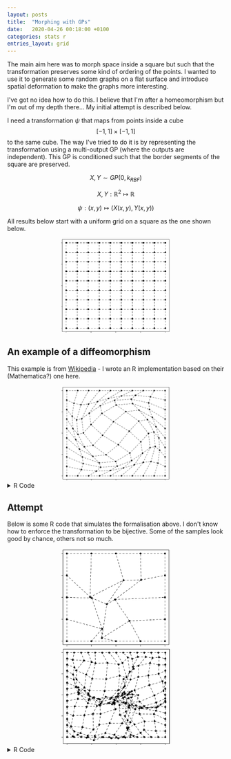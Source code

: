 ```yaml
---
layout: posts
title:  "Morphing with GPs"
date:   2020-04-26 00:18:00 +0100
categories: stats r
entries_layout: grid
---
```


The main aim here was to morph space inside a square but such that the transformation preserves some kind of ordering of the points. I wanted to use it to generate some random graphs on a flat surface and introduce spatial deformation to make the graphs more interesting.

I've got no idea how to do this. I believe that I'm after a homeomorphism but I'm out of my depth there... My initial attempt is described below.

I need a transformation $\psi$ that maps from points inside a cube $$[-1, 1] \times [-1, 1]$$ to the same cube. The way I've tried to do it is by representing the transformation using a multi-output GP (where the outputs are independent). This GP is conditioned such that the border segments of the square are preserved.

$$ X, Y \sim GP(0, k_{RBF}) $$

$$ X, Y : \mathbb R^2 \mapsto \mathbb R $$

$$ \psi : (x, y) \mapsto (X(x, y), Y(x, y)) $$

All results below start with a uniform grid on a square as the one shown below.

<center> <img src="/images/stgrd.png" width="50%"> </center>

## An example of a diffeomorphism

This example is from [Wikipedia](https://en.wikipedia.org/wiki/Diffeomorphism) - I wrote an R implementation based on their (Mathematica?) one here.

<center> <img src="/images/wkdfm.png" width="50%"> </center>

<details>
<summary> R Code </summary>

{%highlight R%}

library(data.table)

diffeo_example = function(n = 10, epsilon = 1.5) {
    grid = data.table(expand.grid(x = seq(-1, 1, length.out = n),
                                  y = seq(-1, 1, length.out = n)))
    x = copy(grid$x); y = copy(grid$y)

    A = 0.5 * epsilon * (0.25 * (cos(pi*x) + 1) *
                                (cos(pi*y) + 1) +
                         cos(0.5*pi*x) * cos(0.5*pi*y))
    grid[, x_new := x - y*A]
    grid[, y_new := y + x*A]
    return(grid)
}

plot_results = function(grid, ...) {
    grid[, plot(x_new, y_new, pch = 20, ...)]
    grid[, {for(i in 2:.N) segments(x_new[i - 1], y_new[i - 1], x_new[i], y_new[i], lty = 2)}, by = y]
    grid[, {for(i in 2:.N) segments(x_new[i - 1], y_new[i - 1], x_new[i], y_new[i], lty = 2)}, by = x]
}

plot_results(diffeo_example())

{% endhighlight %}

</details>

## Attempt

Below is some R code that simulates the formalisation above. I don't know how to enforce the transformation to be bijective. Some of the samples look good by chance, others not so much.

<center> <img src="/images/gdfr1.png" width="50%"> </center>
<center> <img src="/images/gdfr2.png" width="50%"> </center>

<details>
<summary> R Code </summary>

{%highlight R%}

simulate_function <- function(v = 0.25, l = 0.5, n = 50, condition = 'x') {
    grid = data.table(expand.grid(x = seq(-1, 1, length.out = n),
                                  y = seq(-1, 1, length.out = n)))

    x = copy(grid$x); y = copy(grid$y)
    K_x = matrix(x, length(x), length(x), T) -
          matrix(x, length(x), length(x), F)
    K_x = v * exp(- K_x^2 / l^2)

    K_y = matrix(y, length(y), length(y), T) -
          matrix(y, length(y), length(y), F)
    K_y = v * exp(- K_y^2 / l^2)

    K = K_x*K_y

    if(condition == 'x')
        grid[(abs(y) == 1) | (abs(x) == 1), f_cond := x]
    if(condition == 'y')
        grid[(abs(y) == 1) | (abs(x) == 1), f_cond := y]

    index_cond = grid[, which(!is.na(f_cond))]
    index_unkn = grid[, which( is.na(f_cond))]

    K11 = K[index_unkn, index_unkn]
    K12 = K[index_unkn, index_cond]
    K21 = K[index_cond, index_unkn]
    K22 = K[index_cond, index_cond]

    mu_bar = K12 %*% solve(K22 + diag(nrow(K22))*1e-10) %*% grid[index_cond, f_cond]
    ch_bar = t(chol(K11 - K12 %*% solve(K22 + diag(nrow(K22))*1e-10) %*% K21 + diag(length(index_unkn))*1e-3))

    grid[index_unkn, f_cond := mu_bar + ch_bar %*% rnorm(.N)]

    return(grid)

}

simulate_gp_results = function(v = 0.25, l = 0.5, n = 50) {
    grid_x = simulate_function(n = n, v = v, l = l, condition = 'x')
    setnames(grid_x, 'f_cond', 'x_new')

    grid_y = simulate_function(n = n, v = v, l = l, condition = 'y')
    setnames(grid_y, 'f_cond', 'y_new')

    grid = merge(grid_x, grid_y, by = c('x', 'y'))
    return(grid)
}

plot_results(simulate_gp_results(n = 5))

{% endhighlight %}

</details>
